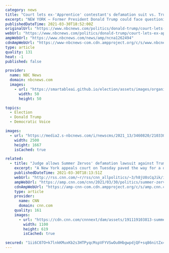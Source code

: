 ```yaml
---
category: news
title: "Court lets ex-'Apprentice' contestant's defamation suit vs. Trump proceed again"
excerpt: "NEW YORK — Former President Donald Trump could face questioning under oath about a former “Apprentice” contestant's sexual assault allegations against him, following a ruling from New York's highest court Tuesday. Evidence-gathering has been on hold ..."
publishedDateTime: 2021-03-30T18:52:00Z
originalUrl: "https://www.nbcnews.com/politics/donald-trump/court-lets-ex-apprentice-contestant-s-defamation-suit-vs-trump-n1262494"
webUrl: "https://www.nbcnews.com/politics/donald-trump/court-lets-ex-apprentice-contestant-s-defamation-suit-vs-trump-n1262494"
ampWebUrl: "https://www.nbcnews.com/news/amp/ncna1262494"
cdnAmpWebUrl: "https://www-nbcnews-com.cdn.ampproject.org/c/s/www.nbcnews.com/news/amp/ncna1262494"
type: article
quality: 131
heat: -1
published: false

provider:
  name: NBC News
  domain: nbcnews.com
  images:
    - url: "https://smartableai.github.io/election/assets/images/organizations/nbcnews.com-50x50.jpg"
      width: 50
      height: 50

topics:
  - Election
  - Donald Trump
  - Democratic Voice

images:
  - url: "https://media2.s-nbcnews.com/i/newscms/2021_13/3460820/210330-summer-zervos-jm-1439_7f50bec42ce1680f710a53fe0880bf1c.jpg"
    width: 2500
    height: 1667
    isCached: true

related:
  - title: "Judge allows Summer Zervos' defamation lawsuit against Trump to proceed now that he's out of office"
    excerpt: "A New York appeals court on Tuesday paved the way for a defamation lawsuit against former President Donald Trump to move forward.\n    \n"
    publishedDateTime: 2021-03-30T18:13:51Z
    webUrl: "http://rss.cnn.com/~r/rss/cnn_allpolitics/~3/h8jU8sCqJik/index.html"
    ampWebUrl: "https://amp.cnn.com/cnn/2021/03/30/politics/summer-zervos-defamation-lawsuit-donald-trump/index.html"
    cdnAmpWebUrl: "https://amp-cnn-com.cdn.ampproject.org/c/s/amp.cnn.com/cnn/2021/03/30/politics/summer-zervos-defamation-lawsuit-donald-trump/index.html"
    type: article
    provider:
      name: CNN
      domain: cnn.com
    quality: 161
    images:
      - url: "https://cdn.cnn.com/cnnnext/dam/assets/191119103813-summer-zervos-december-2017-file-super-tease.jpg"
        width: 1100
        height: 619
        isCached: true

secured: "1ii6C07O+k7lnkKMuxKb2s3HTPyqcMspVFYVSwOu0HbgwpdjQF+sq86nitZx4RGbdoSiG2AZAxUoHEoahYSUyg1W2BgYtO4Eyin1M7q7uNQRJP+78k+hcPJRB2ueS4pg4gGQaw/6bCi8UdsLdR3SBfOyVUDj607yg9v6R7MzP26gMjCGKaNQGrkwzZZJ+3WrhFx9BAla+b8uEe8mCh0YEnvzyGWvQKvj0aZqL5cyRhazj3prBm+HUA68mGH26O7/+ujiBOjxWkKOkssqK3kRWqvucXRjDGiP4e87/ZOg8rlxjgWzzlt1T1bDNsSqb3qldO3NGUX4phjuNRvje7XdEv7auFmSiUgxanr1V4TI9K4=;lPSuvTeXWLVswbD+H8fUWA=="
---
```


